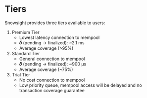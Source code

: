 # Tiers

Snowsight provides three tiers available to users:

1. Premium Tier
   * Lowest latency connection to mempool
   * **𝛿** (pending -> finalized): \~2.1 ms
   * Average coverage (>95%)
2. Standard Tier
   * General connection to mempool&#x20;
   * **𝛿** (pending -> finalized): \~900 μs
   * Average coverage (\~75%)
3. Trial Tier
   * No cost connection to mempool
   * Low priority queue, mempool access will be delayed and no transaction coverage guarantee
